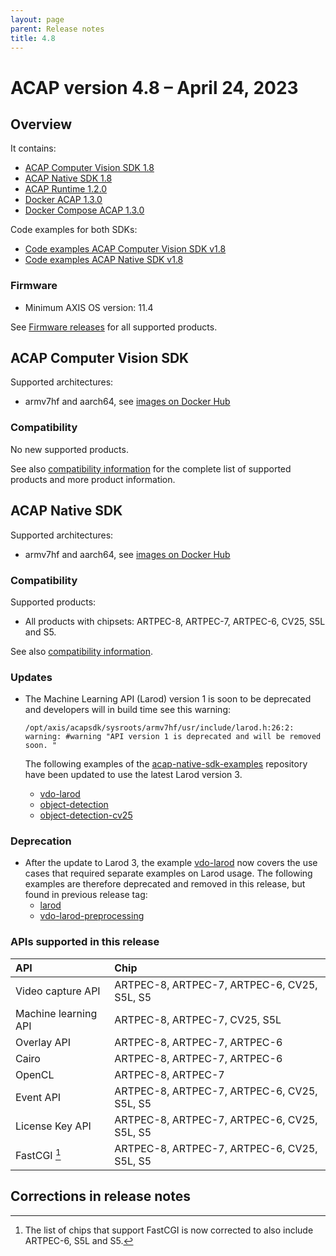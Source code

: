 ```yaml
---
layout: page
parent: Release notes
title: 4.8
---
```


# ACAP version 4.8 – April 24, 2023

## Overview

It contains:

- [ACAP Computer Vision SDK 1.8](#acap-computer-vision-sdk)
- [ACAP Native SDK 1.8](#acap-native-sdk)
- [ACAP Runtime 1.2.0](https://github.com/AxisCommunications/acap-runtime)
- [Docker ACAP 1.3.0](https://github.com/AxisCommunications/docker-acap)
- [Docker Compose ACAP 1.3.0](https://github.com/AxisCommunications/docker-compose-acap)

Code examples for both SDKs:

- [Code examples ACAP Computer Vision SDK v1.8](https://github.com/AxisCommunications/acap-computer-vision-sdk-examples)
- [Code examples ACAP Native SDK v1.8](https://github.com/AxisCommunications/acap-native-sdk-examples)

### Firmware

- Minimum AXIS OS version: 11.4

See [Firmware releases](https://www.axis.com/support/firmware) for all supported products.

## ACAP Computer Vision SDK

Supported architectures:

- armv7hf and aarch64, see [images on Docker Hub](https://hub.docker.com/r/axisecp/acap-computer-vision-sdk)

### Compatibility

No new supported products.

See also [compatibility information](../axis-devices-and-compatibility) for the complete list of
supported products and more product information.

## ACAP Native SDK

Supported architectures:

- armv7hf and aarch64, see [images on Docker Hub](https://hub.docker.com/r/axisecp/acap-native-sdk)

### Compatibility

Supported products:

- All products with chipsets: ARTPEC-8, ARTPEC-7, ARTPEC-6, CV25, S5L and S5.

See also [compatibility information](../axis-devices-and-compatibility).

### Updates

- The Machine Learning API (Larod) version 1 is soon to be deprecated and developers will in build time see this warning:

  ~~~text
  /opt/axis/acapsdk/sysroots/armv7hf/usr/include/larod.h:26:2: warning: #warning "API version 1 is deprecated and will be removed soon. "
  ~~~

  The following examples of the [acap-native-sdk-examples](https://github.com/AxisCommunications/acap-native-sdk-examples) repository have been updated to use the latest Larod version 3.
  - [vdo-larod](https://github.com/AxisCommunications/acap-native-sdk-examples/tree/main/vdo-larod)
  - [object-detection](https://github.com/AxisCommunications/acap-native-sdk-examples/tree/main/object-detection)
  - [object-detection-cv25](https://github.com/AxisCommunications/acap-native-sdk-examples/tree/main/object-detection-cv25)

### Deprecation

- After the update to Larod 3, the example [vdo-larod](https://github.com/AxisCommunications/acap-native-sdk-examples/tree/main/vdo-larod) now covers the use cases that required separate examples on Larod usage. The following examples are therefore deprecated and removed in this release, but found in previous release tag:
  - [larod](https://github.com/AxisCommunications/acap-native-sdk-examples/tree/v1.7/larod)
  - [vdo-larod-preprocessing](https://github.com/AxisCommunications/acap-native-sdk-examples/tree/v1.7/vdo-larod-preprocessing)

### APIs supported in this release

API                  | Chip
:--                  | :--
Video capture API    | ARTPEC-8, ARTPEC-7, ARTPEC-6, CV25, S5L, S5
Machine learning API | ARTPEC-8, ARTPEC-7, CV25, S5L
Overlay API          | ARTPEC-8, ARTPEC-7, ARTPEC-6
Cairo                | ARTPEC-8, ARTPEC-7, ARTPEC-6
OpenCL               | ARTPEC-8, ARTPEC-7
Event API            | ARTPEC-8, ARTPEC-7, ARTPEC-6, CV25, S5L, S5
License Key API      | ARTPEC-8, ARTPEC-7, ARTPEC-6, CV25, S5L, S5
FastCGI [^1]         | ARTPEC-8, ARTPEC-7, ARTPEC-6, CV25, S5L, S5

## Corrections in release notes

[^1]: The list of chips that support FastCGI is now corrected to also include ARTPEC-6, S5L and S5.
